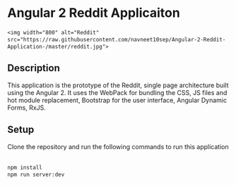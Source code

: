  # Angular 2 Reddit Applicaiton 
 
 <p align="center">
 
    <img width="800" alt="Reddit" src="https://raw.githubusercontent.com/navneet10sep/Angular-2-Reddit-Application-/master/reddit.jpg">
 
</p>
 
## Description
This application is the prototype of the Reddit, single page architecture built using the Angular 2. It uses the WebPack for bundling the CSS, JS files and hot module replacement, Bootstrap for the user interface, Angular Dynamic Forms, RxJS. 

## Setup
Clone the repository and run the following commands to run this application 

```  

npm install 
npm run server:dev

```  
